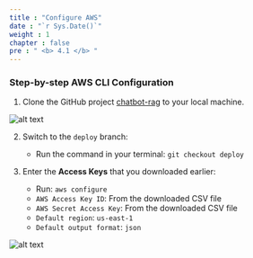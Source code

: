 ```yaml
---
title : "Configure AWS"
date : "`r Sys.Date()`"
weight : 1
chapter : false
pre : " <b> 4.1 </b> "
---
```


### Step-by-step AWS CLI Configuration

1. Clone the GitHub project [chatbot-rag](https://github.com/MarkX04/chatbot-rag) to your local machine.

![alt text](/images/4.s3/4.0.png)

2. Switch to the `deploy` branch:
   + Run the command in your terminal: `git checkout deploy`

3. Enter the **Access Keys** that you downloaded earlier:
   + Run: `aws configure`
   + `AWS Access Key ID`: From the downloaded CSV file
   + `AWS Secret Access Key`: From the downloaded CSV file
   + `Default region`: `us-east-1`
   + `Default output format`: `json`

![alt text](/images/4.s3/4.1.png)
